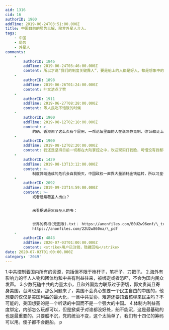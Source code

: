 ```yaml
---
aid: 1316
cid: 16
authorID: 1900
addTime: 2019-06-24T03:51:00.000Z
title: 中国目前的局势无解，除非外星人介入。
tags:
    - 中国
    - 局势
    - 外星人
comments:
    -
        authorID: 1846
        addTime: 2019-06-24T05:46:00.000Z
        content: 所以才说“我们的制度关键靠人”，要是船上的人都是好人，都是想象中的人那还好，可惜就是这种乌托邦的梦谁都知道根本不可能。
    -
        authorID: 1898
        addTime: 2019-06-26T01:24:00.000Z
        content: 叶文洁点了赞
    -
        authorID: 1911
        addTime: 2019-06-27T08:28:00.000Z
        content: 等人民吃不饱饭的时候
    -
        authorID: 1900
        addTime: 2019-08-12T02:18:00.000Z
        content: >-
            的确，香港闹了这么久有个屁用，一帮论坛里面的人在说冷静克制，你tm都走上街反抗了还谈冷静，冷静克制的话在家抗议咯，那样最冷静。一旦走上街头大规模示威那就表明了被逼急了，要当局做个交待，结果刀子都拿出来了，旁边的人却一直在说冷静啊冷静，那刀子是随便亮的吗？你当共产党是吃干饭的，一帮逗比闹革命，最后一地鸡毛，啥都没有。听网上人的话，不说人生阅历了，一个真正跟共产党斗过的都没有，一个上访过到都没有。真是瞎子指导傻子，我是共产党我都能笑出眼泪。
    -
        authorID: 1900
        addTime: 2019-08-12T02:20:00.000Z
        content: 我还是坚持目前一切都在大陆掌控之中，欢迎现实打我脸，可惜没有我都等了两个月了z
    -
        authorID: 1429
        addTime: 2019-08-13T13:12:00.000Z
        content: >-
            制度弊端造成的危机会自我毁灭，中国政权一直靠大量消耗金钱运转，所以习皇说能用钱解决的问题都是小问题，现在他正面临一个不能用钱解决的问题，那就是钱本身的问题
    -
        authorID: 2092
        addTime: 2019-09-23T14:59:00.000Z
        content: >-
            或者是紫薇圣人出山？


            来看据说是紫薇圣人的书：


            世界的真相(无图版).txt： https://anonfiles.com/B0U2w96enf/\_txt 世界的真相.pdf：
            https://anonfiles.com/22U2w860na/\_pdf
    -
        authorID: 4843
        addTime: 2020-07-03T01:00:00.000Z
        content: <strike>用户已注销，隐藏回帖</strike>
date: 2020-07-03T01:00:00.000Z
category: '2049'
---
```


1.中共控制着国内所有的资源，包括但不限于枪杆子，笔杆子，刀把子。 2.海外有影响力的华人人物和团体均和中共有利益往来，被绑定或者恐吓，不会为国内民众发声。 3.少数死磕中共的力量太小，且和外国势力联系过于密切，郭文贵尚且寄身美国，台湾也是。那么问题来了，美国不会真心想要一个民主自由的中国的，他想要的仅仅是美国利益的最大化，一旦中共妥协，难道还要顶着核弹来民主吗？不可能的，美国想要的是一个听话的中国而不是一个强大的中国。 4.体制内利益高度绑定，内部怎么玩都可以，但是掀桌子对谁都没好处，船不能沉，这是最基础的也是最重要的。只要船不沉，党的统治不变，这个太简单了，我们有十四亿的筹码可以用。傻子都不会翻船。 p
